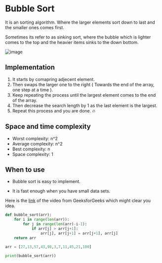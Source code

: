 # Bubble Sort
 
It is an sorting algorithm. Where the larger elements sort down to last and the smaller ones comes first.

Sometimes its refer to as sinking sort, where the bubble which is lighter comes to the top and the heavier items sinks to the down bottom.

![image](https://user-images.githubusercontent.com/33658792/236674213-f6a5f6c8-3287-4c64-91ee-54fe056e6645.png)

## Implementation

1. It starts by comapring adjecent element.
2. Then swaps the larger one to the right ( Towards the end of the array, one step at a time ).
3. Keep repeating the process until the largest element comes to the end of the array.
4. Then decrease the search length by 1 as the last element is the largest.
5. Repeat this process and you are done. :fire:

## Space and time complexity

* Worst complexity: n^2
* Average complexity: n^2
* Best complexity: n
* Space complexity: 1

## When to use

- Bubble sort is easy to implement.

- It is fast enough when you have small data sets.

Here is the [link](https://www.youtube.com/watch?v=nmhjrI-aW5o) of the video from GeeksforGeeks which might clear you idea.

```python
def bubble_sort(arr):
    for i in range(len(arr)):
        for j in range(len(arr)-i-1):
            if arr[j] > arr[j+1]:
                arr[j], arr[j+1] = arr[j+1], arr[j]
    return arr

arr = [27,13,57,43,98,3,7,11,45,21,100]

print(bubble_sort(arr))
```
